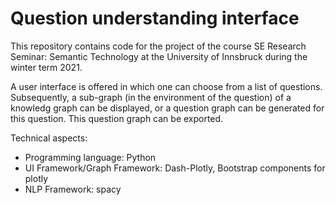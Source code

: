 # Question understanding interface
This repository contains code for the project of the course SE Research Seminar: Semantic Technology at the University of Innsbruck during the winter term 2021.

A user interface is offered in which one can choose from a list of questions. Subsequently, a sub-graph (in the environment of the question) of a knowledg graph can be displayed, or a question graph can be generated for this question. This question graph can be exported.

Technical aspects:
* Programming language: Python
* UI Framework/Graph Framework: Dash-Plotly, Bootstrap components for plotly
* NLP Framework: spacy
